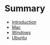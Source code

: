 # Summary

* [Introduction](README.md)
* [Mac](/mac.md)
* [Windows](windows.md)
* [Ubuntu](ubuntu.md)



